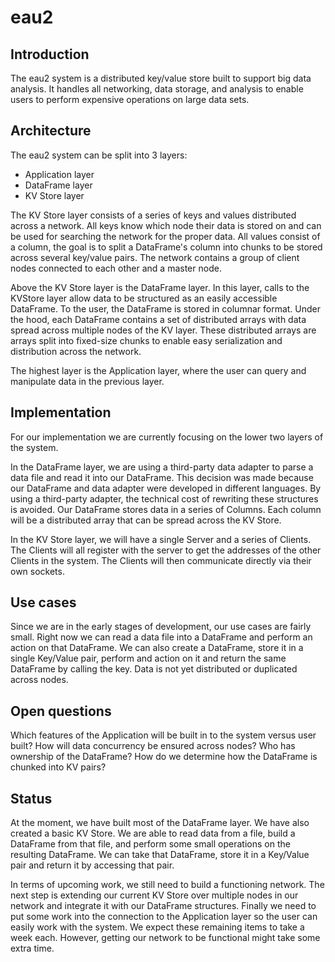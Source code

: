 # eau2
 
 
## Introduction
The eau2 system is a distributed key/value store built to support big data analysis. It handles all networking, data storage, and analysis to enable users to perform expensive operations on large data sets.
 
## Architecture
The eau2 system can be split into 3 layers:
   * Application layer
   * DataFrame layer
   * KV Store layer
 
The KV Store layer consists of a series of keys and values distributed across a network.
All keys know which node their data is stored on and can be used for searching the network for the proper data.
All values consist of a column, the goal is to split a DataFrame's column into chunks to be stored across several key/value pairs.
The network contains a group of client nodes connected to each other and a master node.
 
Above the KV Store layer is the DataFrame layer. In this layer, calls to the KVStore layer allow data to be structured as an easily accessible DataFrame. To the user, the DataFrame is  stored in columnar format. Under the hood, each DataFrame contains a set of distributed arrays with data spread across multiple nodes of the KV layer. These distributed arrays are arrays split into fixed-size chunks to enable easy serialization and distribution across the network.
 
The highest layer is the Application layer, where the user can query and manipulate data in the previous layer.

## Implementation
For our implementation we are currently focusing on the lower two layers of the system.
 
In the DataFrame layer, we are using a third-party data adapter to parse a data file and read it into our DataFrame. This decision was made because our DataFrame and data adapter were developed in different languages. By using a third-party adapter, the technical cost of rewriting these structures is avoided.
Our DataFrame stores data in a series of Columns. Each column will be a distributed array that can be spread across the KV Store.
 
In the KV Store layer, we will have a single Server and a series of Clients. The Clients will all register with the server to get the addresses of the other Clients in the system. The Clients will then communicate directly via their own sockets.
 
## Use cases
Since we are in the early stages of development, our use cases are fairly small.
Right now we can read a data file into a DataFrame and perform an action on that DataFrame.
We can also create a DataFrame, store it in a single Key/Value pair, perform and action on it and return the same DataFrame by calling the key.
Data is not yet distributed or duplicated across nodes.
 
## Open questions
Which features of the Application will be built in to the system versus user built?
How will data concurrency be ensured across nodes?
Who has ownership of the DataFrame?
How do we determine how the DataFrame is chunked into KV pairs?


## Status
At the moment, we have built most of the DataFrame layer.
We have also created a basic KV Store.
We are able to read data from a file, build a DataFrame from that file, and perform some small operations on the resulting DataFrame.
We can take that DataFrame, store it in a Key/Value pair and return it by accessing that pair.
 
In terms of upcoming work, we still need to build a functioning network.
The next step is extending our current KV Store over multiple nodes in our network and integrate it with our DataFrame structures.
Finally we need to put some work into the connection to the Application layer so the user can easily work with the system.
We expect these remaining items to take a week each. However, getting our network to be functional might take some extra time.



